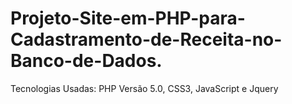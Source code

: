 # Projeto-Site-em-PHP-para-Cadastramento-de-Receita-no-Banco-de-Dados.
Tecnologias Usadas: PHP Versão 5.0, CSS3, JavaScript e Jquery 
